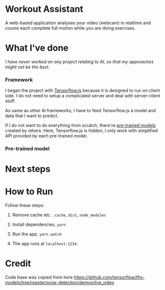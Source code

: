 # Workout Assistant

A web-based application analyses your video (webcam) in realtime and counts each complete full motion while you are doing exercises.

# What I've done

*I have never worked on any project relating to AI, so that my approaches might not be the best.*

### Framework

I began the project with [Tensorflow.js](https://www.tensorflow.org/js) because it is designed to run on client side. I do not need to setup a complicated server and deal with server-client stuff.

As same as other AI frameworks, I have to feed Tensorflow.js a model and data that I want to predict.


If I do not want to do everything from scratch, there're [pre-trained models](https://www.tensorflow.org/js/models) created by others. Here, Tensorflow.js is hidden, I only work with simplified API provided by each pre-trained model.

### Pre-trained model




# Next steps

# How to Run

Follow these steps:

1. Remove cache etc. `.cache`, `dist`, `node_modules`

2. Install dependencies. `yarn`

3. Run the app. `yarn watch`

4. The app runs at `localhost:1234`.

# Credit

Code base was copied from here https://github.com/tensorflow/tfjs-models/tree/master/pose-detection/demos/live_video

